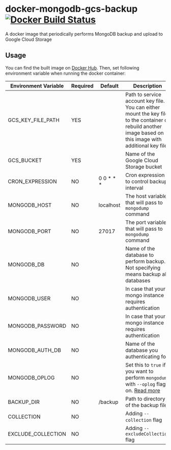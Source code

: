 # docker-mongodb-gcs-backup [![Docker Build Status](https://img.shields.io/docker/build/takemetour/mongodb-gcs-backup.svg)](https://hub.docker.com/r/takemetour/mongodb-gcs-backup)

A docker image that periodically performs MongoDB backup and upload to Google Cloud Storage

## Usage

You can find the built image on [Docker Hub](https://hub.docker.com/r/takemetour/mongodb-gcs-backup). Then, set following environment variable when running the docker container:

| Environment Variable | Required | Default | Description |
| --- | --- | --- | --- |
| GCS_KEY_FILE_PATH | YES |  | Path to service account key file. You can either mount the key file to the container or rebuild another image based on this image with additional key file |
| GCS_BUCKET | YES |  | Name of the Google Cloud Storage bucket |
| CRON_EXPRESSION | NO | 0 0 \* \* \* | Cron expression to control backup interval |
| MONGODB_HOST | NO | localhost | The host variable that will pass to `mongodump` command |
| MONGODB_PORT | NO | 27017 | The port variable that will pass to `mongodump` command |
| MONGODB_DB | NO |  | Name of the database to perform backup. Not specifying means backup all databases |
| MONGODB_USER | NO |  | In case that your mongo instance requires authentication |
| MONGODB_PASSWORD | NO |  | In case that your mongo instance requires authentication |
| MONGODB_AUTH_DB | NO |  | Name of the database you authenticating for |
| MONGODB_OPLOG | NO | | Set this to `true` if you want to perform `mongodump` with `--oplog` flag on. [Read more](https://docs.mongodb.com/v3.4/reference/program/mongodump/#cmdoption-oplog) |
| BACKUP_DIR | NO | /backup | Path to directory of the backup file. |
| COLLECTION | NO |  | Adding `--collection` flag
| EXCLUDE_COLLECTION | NO |  | Adding `--excludeCollection` flag
